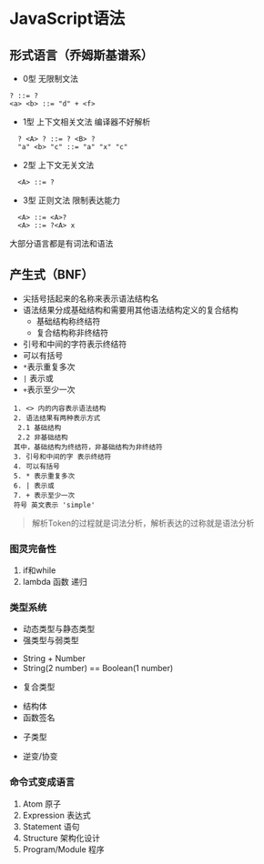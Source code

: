 # JavaScript语法
## 形式语言（乔姆斯基谱系）
  + 0型 无限制文法
  ```
  ? ::= ?
  <a> <b> ::= "d" + <f>
  ```
  + 1型 上下文相关文法 编译器不好解析
  ```
    ? <A> ? ::= ? <B> ?
    "a" <b> "c" ::= "a" "x" "c"
  ```
  + 2型 上下文无关文法
  ```
    <A> ::= ?
  ```
  + 3型 正则文法 限制表达能力
  ```
    <A> ::= <A>?
    <A> ::= ?<A> x
  ```
大部分语言都是有词法和语法
## 产生式（BNF）
 + 尖括号括起来的名称来表示语法结构名
 + 语法结果分成基础结构和需要用其他语法结构定义的复合结构
    - 基础结构称终结符
    - 复合结构称非终结符
 + 引号和中间的字符表示终结符
 + 可以有括号
 + `*`表示重复多次
 + `|` 表示或
 + `+`表示至少一次
```
 1. <> 内的内容表示语法结构
 2. 语法结果有两种表示方式
  2.1 基础结构
  2.2 非基础结构
 其中，基础结构为终结符，非基础结构为非终结符
 3. 引号和中间的字 表示终结符
 4. 可以有括号
 5. * 表示重复多次
 6. | 表示或
 7. + 表示至少一次
 符号 英文表示 'simple'
```
> 解析Token的过程就是词法分析，解析表达的过称就是语法分析

### 图灵完备性
  1. if和while
  2. lambda 函数 
    递归

### 类型系统
 + 动态类型与静态类型
 + 强类型与弱类型
  - String + Number
  - String(2 number) == Boolean(1 number)
 + 复合类型
  - 结构体
  - 函数签名
 + 子类型
  - 逆变/协变

### 命令式变成语言
  1. Atom              原子
  2. Expression        表达式
  3. Statement         语句
  4. Structure         架构化设计
  5. Program/Module    程序